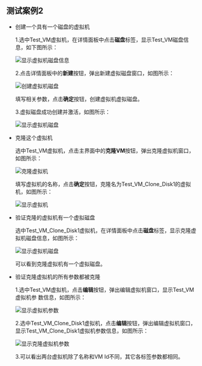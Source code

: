 ## 测试案例2

* 创建一个具有一个磁盘的虚拟机

  1.选中Test_VM虚拟机，在详情面板中点击**磁盘**标签，显示Test_VM磁盘信息，如下图所示：

   ![显示虚拟机磁盘信息](../images/Show_Test_VM_Disk.png)

  2.点击详情面板中的**新建**按钮，弹出新建虚拟磁盘窗口，如图所示：

   ![创建虚拟机磁盘](../images/Create_Test_VM_Disk1.png)

  填写相关参数，点击**确定**按钮，创建虚拟机虚拟磁盘。

  3.虚拟磁盘成功创建并激活，如图所示：

   ![显示虚拟机磁盘](../images/Show_Create_Test_VM_Disk1.png)

* 克隆这个虚拟机

  选中Test_VM虚拟机，点击主界面中的**克隆VM**按钮，弹出克隆虚拟机窗口，如图所示：

   ![克隆虚拟机](../images/Test_VM_Clone_Disk1.png)

  填写虚拟机的名称，点击**确定**按钮，克隆名为Test_VM_Clone_Disk1的虚拟机，如图所示：

   ![显示虚拟机](../images/Show_New_VM1.png)

* 验证克隆的虚拟机有一个虚拟磁盘

  选中Test_VM_Clone_Disk1虚拟机，在详情面板中点击**磁盘**标签，显示克隆虚拟机磁盘信息，如图所示：

   ![显示虚拟机磁盘](../images/Show_Test_VM_Clone_Disk1.png)

  可以看到克隆虚拟机有一个虚拟磁盘。

* 验证克隆虚拟机的所有参数都被克隆

  1.选中Test_VM虚拟机，点击**编辑**按钮，弹出编辑虚拟机窗口，显示Test_VM虚拟机参
数信息，如图所示：

   ![显示虚拟机参数](../images/Show_Test_VM_Disk1_Parameters.png)

  2.选中Test_VM_Clone_Disk1虚拟机，点击**编辑**按钮，弹出编辑虚拟机窗口，显示Test_VM_Clone_Disk1虚拟机参数信息，如图所示：

   ![显示克隆虚拟机参数](../images/Show_Test_VM_Clone_Disk1_Parameters.png)

  3.可以看出两台虚拟机除了名称和VM Id不同，其它各标签参数都相同。
